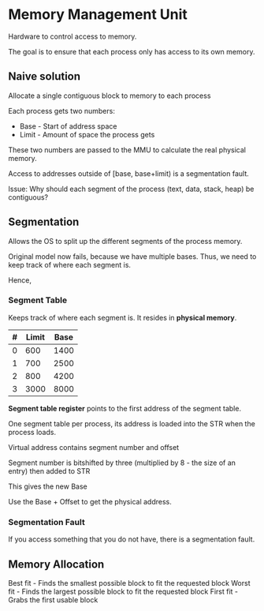 # Memory Management Unit

Hardware to control access to memory.

The goal is to ensure that each process only has access to its own memory.

## Naive solution

  Allocate a single contiguous block to memory to each process

  Each process gets two numbers:
  * Base  - Start of address space
  * Limit - Amount of space the process gets

  These two numbers are passed to the MMU to calculate the real physical memory.

  Access to addresses outside of [base, base+limit) is a segmentation fault.

  Issue: Why should each segment of the process (text, data, stack, heap) be contiguous?

## Segmentation

  Allows the OS to split up the different segments of the process memory.

  Original model now fails, because we have multiple bases. Thus, we need to keep track of where each segment is.

  Hence,

### Segment Table

Keeps track of where each segment is. It resides in **physical memory**.

  #|Limit | Base
---|------|------
  0|   600|  1400
  1|   700|  2500
  2|   800|  4200
  3|  3000|  8000

**Segment table register** points to the first address of the segment table.

One segment table per process, its address is loaded into the STR when the process loads.

Virtual address contains segment number and offset

Segment number is bitshifted by three (multiplied by 8 - the size of an entry) then added to STR

This gives the new Base

Use the Base + Offset to get the physical address.

### Segmentation Fault

If you access something that you do not have, there is a segmentation fault.

## Memory Allocation

Best fit - Finds the smallest possible block to fit the requested block
Worst fit - Finds the largest possible block to fit the requested block
First fit - Grabs the first usable block